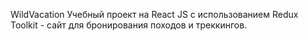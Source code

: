 WildVacation
Учебный проект на React JS с использованием Redux Toolkit - сайт для бронирования походов и треккингов.
